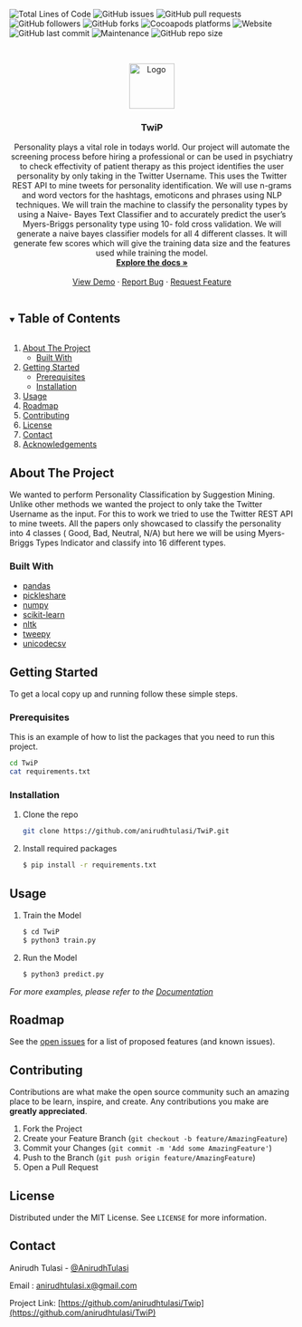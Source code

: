 ![Total Lines of Code](https://img.shields.io/tokei/lines/github/anirudhtulasi/TwiP?style=for-the-badge)
![GitHub issues](https://img.shields.io/github/issues/anirudhtulasi/TwiP?style=for-the-badge)
![GitHub pull requests](https://img.shields.io/github/issues-pr/anirudhtulasi/TwiP?style=for-the-badge)
![GitHub followers](https://img.shields.io/github/followers/anirudhtulasi?style=for-the-badge)
![GitHub forks](https://img.shields.io/github/forks/anirudhtulasi/TwiP?style=for-the-badge)
![Cocoapods platforms](https://img.shields.io/cocoapods/p/AFNetworking?style=for-the-badge)
![Website](https://img.shields.io/website?style=for-the-badge&url=https%3A%2F%2Fanirudhxtwitter.herokuapp.com%2F)
![GitHub last commit](https://img.shields.io/github/last-commit/anirudhtulasi/TwiP?style=for-the-badge)
![Maintenance](https://img.shields.io/maintenance/yes/2021?style=for-the-badge)
![GitHub repo size](https://img.shields.io/github/repo-size/anirudhtulasi/TwiP?style=for-the-badge)

<!-- PROJECT LOGO -->
<br />
<p align="center">
  <a href="https://github.com/anirudhtulasi/TwiP">
    <img src="https://image.flaticon.com/icons/png/512/60/60580.png" alt="Logo" width="80" height="80">
  </a>

  <h3 align="center">TwiP</h3>

  <p align="center">
    Personality plays a vital role in todays world. Our project will automate the screening process before hiring a professional or can be used in psychiatry to check effectivity of patient therapy as this project identifies the user personality by only taking in the Twitter Username. This uses the Twitter REST API to mine tweets for personality identification. We will use n-grams and word vectors for the hashtags, emoticons and phrases using NLP techniques. We will train the machine to classify the personality types by using a Naive- Bayes Text Classifier and to accurately predict the user’s Myers-Briggs personality type using 10- fold cross validation. We will generate a naive bayes classifier models for all 4 different classes. It will generate few scores which will give the training data size and the features used while training the model.  <br />
<a href="https://github.com/anirudhtulasi/rTwiP/blob/main/Images/MiniProject.docx"><strong>Explore the docs »</strong></a>
 <br />
    <br />
    <a href="https://anirudhxtwitter.herokuapp.com/">View Demo</a>
    ·
    <a href="https://github.com/anirudhtulasi/TwiP/">Report Bug</a>
    ·
    <a href="https://github.com/anirudhtulasi/TwiP/">Request Feature</a>  
    
    
  </p>
</p>



<!-- TABLE OF CONTENTS -->
<details open="open">
  <summary><h2 style="display: inline-block">Table of Contents</h2></summary>
  <ol>
    <li>
      <a href="#about-the-project">About The Project</a>
      <ul>
        <li><a href="#built-with">Built With</a></li>
      </ul>
    </li>
    <li>
      <a href="#getting-started">Getting Started</a>
      <ul>
        <li><a href="#prerequisites">Prerequisites</a></li>
        <li><a href="#installation">Installation</a></li>
      </ul>
    </li>
    <li><a href="#usage">Usage</a></li>
    <li><a href="#roadmap">Roadmap</a></li>
    <li><a href="#contributing">Contributing</a></li>
    <li><a href="#license">License</a></li>
    <li><a href="#contact">Contact</a></li>
    <li><a href="#acknowledgements">Acknowledgements</a></li>
  </ol>
</details>



<!-- ABOUT THE PROJECT -->
## About The Project


We wanted to perform Personality Classification by Suggestion Mining. Unlike other methods we wanted the project to only take the Twitter Username as the input. For this to work we tried to use the Twitter REST API to mine tweets. All the papers only showcased to classify the personality into 4 classes ( Good, Bad, Neutral, N/A) but here we will be using Myers-Briggs Types Indicator and classify into 16 different types.



### Built With

* [pandas]()
* [pickleshare]()
* [numpy]()
* [scikit-learn]()
* [nltk]()
* [tweepy]()
* [unicodecsv]()



<!-- GETTING STARTED -->
## Getting Started

To get a local copy up and running follow these simple steps.

### Prerequisites

This is an example of how to list the packages that you need to run this project.
  
  ```sh
  cd TwiP
  cat requirements.txt
  ```

### Installation

1. Clone the repo
   ```sh
   git clone https://github.com/anirudhtulasi/TwiP.git
   ```
2. Install required packages
   ```sh
   $ pip install -r requirements.txt
   ```



<!-- USAGE EXAMPLES -->
## Usage
1. Train the Model
   ```sh
   $ cd TwiP
   $ python3 train.py
   ```
2. Run the Model
   ```sh
   $ python3 predict.py
   ```



_For more examples, please refer to the [Documentation](https://example.com)_



<!-- ROADMAP -->
## Roadmap

See the [open issues](https://github.com/anirudhtulasi/TwiP/) for a list of proposed features (and known issues).



<!-- CONTRIBUTING -->
## Contributing

Contributions are what make the open source community such an amazing place to be learn, inspire, and create. Any contributions you make are **greatly appreciated**.

1. Fork the Project
2. Create your Feature Branch (`git checkout -b feature/AmazingFeature`)
3. Commit your Changes (`git commit -m 'Add some AmazingFeature'`)
4. Push to the Branch (`git push origin feature/AmazingFeature`)
5. Open a Pull Request



<!-- LICENSE -->
## License

Distributed under the MIT License. See `LICENSE` for more information.



<!-- CONTACT -->
## Contact

Anirudh Tulasi - [@AnirudhTulasi](https://twitter.com/AnirudhTulasi)

Email : [anirudhtulasi.x@gmail.com](mailto:anirudhtulasi.x@gmail.com)

Project Link: [https://github.com/anirudhtulasi/Twip](https://github.com/anirudhtulasi/TwiP)



<!-- ACKNOWLEDGEMENTS 
## Acknowledgements

* []()
* []()
* []()
-->

